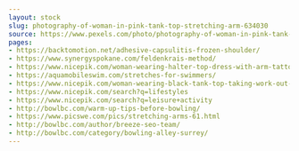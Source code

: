 ```yaml
---
layout: stock
slug: photography-of-woman-in-pink-tank-top-stretching-arm-634030
source: https://www.pexels.com/photo/photography-of-woman-in-pink-tank-top-stretching-arm-634030/
pages:
- https://backtomotion.net/adhesive-capsulitis-frozen-shoulder/
- https://www.synergyspokane.com/feldenkrais-method/
- https://www.nicepik.com/woman-wearing-halter-top-dress-with-arm-tattoo-raise-her-hands-people-lazy-girl-green-plants-free-photo-559685
- https://aquamobileswim.com/stretches-for-swimmers/
- https://www.nicepik.com/woman-wearing-black-tank-top-taking-work-out-athlete-barbell-blurred-background-body-bodybuilder-free-photo-2977
- https://www.nicepik.com/search?q=lifestyles
- https://www.nicepik.com/search?q=leisure+activity
- http://bowlbc.com/warm-up-tips-before-bowling/
- https://www.picswe.com/pics/stretching-arms-61.html
- http://bowlbc.com/author/breeze-seo-team/
- http://bowlbc.com/category/bowling-alley-surrey/
---
```

